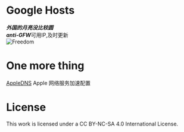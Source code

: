# Google Hosts

***外国的月亮没比较圆***     
***anti-GFW***可用IP,及时更新  
![Freedom](https://raw.githubusercontent.com/DonQvixote/GoogleHosts/master/freedom.jpg)

One more thing
==============
[AppleDNS](https://github.com/gongjianhui/AppleDNS) Apple 网络服务加速配置

License
=======
This work is licensed under a CC BY-NC-SA 4.0 International License.

